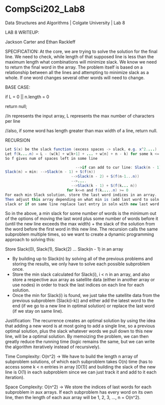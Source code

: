 # CompSci202_Lab8
Data Structures and Algorithms | Colgate University | Lab 8 

LAB 8 WRITEUP:

Jackson Carter and Ethan Rackleff

SPECIFICATION: At the core, we are trying to solve the solution for the final line. We need to check, while length of that supposed line is less than the maximum length what combinations will minimize slack. We know we need to return the final word in the array. The problem itself is based on a relationship between all the lines and attempting to minimize slack as a whole. If one word changes several other words will need to change. 

BASE CASE:

if L = 0 || n.length = 0 

return null;

//n represents the input array, L represents the max number of characters per line

//also, if some word has length greater than max width of a line, return null.

RECURSION

```java
Let S(x) be the slack function (excess spaces -> slack, e.g. x^2....)
Let f(k....n) = L - (w[k] + w[k+1] + ... + w[n] + n - k) for some k <= n
So f gives num of spaces left in some line

								-->if can add to cur line: Slack(n - 1) - S(w[n] + 1)
Slack(n) = min: -->Slack(n - 1) + S(f(n))
							  -->Slack(n - 2) + S(f(n-1...n)) 
							  -->....
							  -->Slack(k - 1) + S(f(k... n))
							for k<=n and f(k.....n) >= 0
For each min Slack solution, store the last word indices in an array. 
Then adjust this array depending on what min is (add last word to soln from
slack or if on same line replace last entry in soln with new last word in line
```

So in the above, a min slack for some number of words is the minimum out of the options of moving the last word plus some number of words before it (until the new line exceeds the max width) + the slack of the solution from the word before the first word in this new line. The recursion calls the same subproblem multiple times, so we want to create a dynamic programming approach to solving this:

Store Slack(0), Slack(1), Slack(2) … Slack(n - 1) in an array

- By building up to Slack(n) by solving all of the previous problems and storing the results, we only have to solve each possible subproblem once.
- Store the min slack calculated for Slack(i), i < n in an array, and also store a respective aux array as satellite data (either in another array or use nodes) in order to track the last indices on each line for each solution.
- Once the min for Slack(i) is found, we just take the satellite data from the previous subproblem (Slack(i-k)) and either add the latest word to the end (if we go to a new line in optimal solution) or replace the last word (if we stay on same line).

Justification: The recurrence creates an optimal solution by using the idea that adding a new word is at most going to add a single line, so a previous optimal solution, plus the slack whatever words we pull down to this new line, will be a optimal solution. By memoizing the problem, we can then greatly reduce the running time (logic remains the same, but we can write the algorithm iteratively instead of recursively).

Time Complexity: O(n^2) → We have to build the length n array of subproblem solutions, of which each subproblem takes O(n) time (has to access some k < n entries in array [O(1)] and building the slack of the new line is O(1) in each subproblem since we can just track it and add to it each iteration).

Space Complexity: O(n^2) → We store the indices of last words for each subproblem in aux arrays. If each subproblem has every word on its own line, then the length of each aux array will be 1, 2, 3, …, n = O(n^2).
